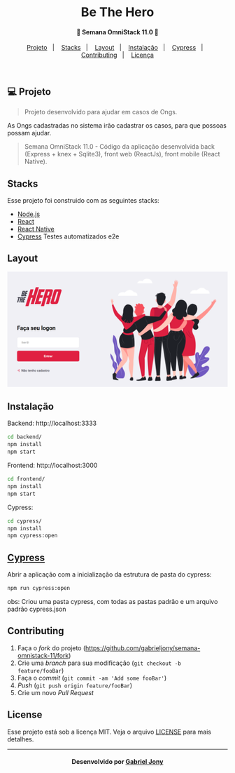 <h1 align="center">
  Be The Hero
</h1>

<h4 align="center">
  🚀 Semana OmniStack 11.0 🚀
</h4>

<p align="center">
  <a href="#-projeto">Projeto</a>&nbsp;&nbsp;&nbsp;|&nbsp;&nbsp;&nbsp;
  <a href="#stacks">Stacks</a>&nbsp;&nbsp;&nbsp;|&nbsp;&nbsp;&nbsp;
  <a href="#layout">Layout</a>&nbsp;&nbsp;&nbsp;|&nbsp;&nbsp;&nbsp;
  <a href="#instalação">Instalação</a>&nbsp;&nbsp;&nbsp;|&nbsp;&nbsp;&nbsp;
  <a href="#cypress">Cypress</a>&nbsp;&nbsp;&nbsp;|&nbsp;&nbsp;&nbsp;
  <a href="#contributing">Contributing</a>&nbsp;&nbsp;&nbsp;|&nbsp;&nbsp;&nbsp;
  <a href="#license">Licença</a>
</p>

<br>

## 💻 Projeto
> Projeto desenvolvido para ajudar em casos de Ongs.

As Ongs cadastradas no sistema irão cadastrar os casos, para que possoas possam ajudar.

> Semana OmniStack 11.0 - Código da aplicação desenvolvida back (Express + knex + Sqlite3), front web (ReactJs), front mobile (React Native).

## Stacks

Esse projeto foi construido com as seguintes stacks:

- [Node.js](https://nodejs.org/en/)
- [React](https://reactjs.org)
- [React Native](https://facebook.github.io/react-native/)
- [Cypress](https://www.cypress.io/) Testes automatizados e2e

## Layout

![home](bethehero.png)

## Instalação

Backend: http://localhost:3333

```sh
cd backend/
npm install
npm start
```

Frontend: http://localhost:3000

```sh
cd frontend/
npm install
npm start
```

Cypress: 

```sh
cd cypress/
npm install
npm cypress:open
```

## [Cypress](https://www.cypress.io/)

Abrir a aplicação com a inicialização da estrutura de pasta do cypress:
```sh
npm run cypress:open
```

obs: Criou uma pasta cypress, com todas as pastas padrão e um arquivo padrão cypress.json

## Contributing

1. Faça o _fork_ do projeto (<https://github.com/gabrieljony/semana-omnistack-11/fork>)
2. Crie uma _branch_ para sua modificação (`git checkout -b feature/fooBar`)
3. Faça o _commit_ (`git commit -am 'Add some fooBar'`)
4. _Push_ (`git push origin feature/fooBar`)
5. Crie um novo _Pull Request_

## License

Esse projeto está sob a licença MIT. Veja o arquivo [LICENSE](LICENSE.md) para mais detalhes.

---

<h4 align="center">
    Desenvolvido por <a href="https://www.linkedin.com/in/gabriel-jony/">Gabriel Jony</a>
</h4>
